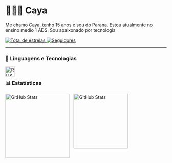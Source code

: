 # 👩🏻‍💻 Caya

Me chamo Caya, tenho 15 anos e sou do Parana. Estou atualmente no ensino medio 1 ADS. Sou apaixonado por tecnologia

<p align="left">
    </a>
    </a> 
    <a href="https://github.com/AngelAyanami23?tab=repositories&sort=stargazers">
        <img 
            alt="Total de estrelas" 
            title="Total de estrelas GitHub" 
            src="https://custom-icon-badges.demolab.com/github/stars/AngelAyanami23?color=ffff0c&style=for-the-badge&labelColor=fffff&logo=star&label=estrelas"
        />
    </a>
    <a href="https://github.com/Larissakich?tab=followers">
        <img 
            alt="Seguidores" 
            title="Me siga no GitHub" 
            src="https://custom-icon-badges.demolab.com/github/followers/AngelAyanami23?color=236ad3&labelColor=1155ba&style=for-the-badge&logo=github&label=Seguidores&logoColor=white"
        />
    </a>
</p>

---

### 🤖 Linguagens e Tecnologias

<img 
    align="left" 
    alt="RUST"
    title="RUST" 
    width="30px" 
    style="padding-right: 10px;" 
    src="https://cdn.jsdelivr.net/gh/devicons/devicon@latest/icons/rust/rust-original.svg" 
/>
<br/>

### 📊 Estatísticas

<p>
  <img 
    align="left" 
    alt="GitHub Stats" 
    height="200" 
    style="padding-right: 10px;" 
    src="https://github-readme-stats.vercel.app/api?username=angelayanami23&show_icons=true&theme=discord_old_blurple&include_all_commits=true&locale=pt-br" 
  />

<img 
      align="left" 
      alt="GitHub Stats" 
      height="170"
      style="padding-right: 10px;" 
      src="https://github-readme-stats.vercel.app/api/top-langs/?username=angelayanami23&theme=discord_old_blurple&layout=compact&custom_title=Tecnologias&langs_count=5" 
  />
